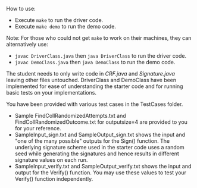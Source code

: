 How to use:
- Execute `make` to run the driver code.
- Execute `make demo` to run the demo code.

Note: For those who could not get `make` to work on their machines, they can alternatively use:
- `javac DriverClass.java` then `java DriverClass` to run the driver code.
- `javac DemoClass.java` then `java DemoClass` to run the demo code.

The student needs to only write code in *CRF.java* and *Signature.java* leaving other files untouched. DriverClass and DemoClass have been implemented for ease of understanding the starter code and for running basic tests on your implementations.

You have been provided with various test cases in the TestCases folder.
- Sample FindCollRandomizedAttempts.txt and FindCollRandomizedOutcome.txt for outputsize=4 are provided to you for your reference.
- SampleInput_sign.txt and SampleOutput_sign.txt shows the input and "one of the many possible" outputs for the Sign() function. The underlying signature scheme used in the starter code uses a random seed while generating the signatures and hence results in different signature values on each run.
- SampleInput_verify.txt and SampleOutput_verify.txt shows the input and output for the Verify() function. You may use these values to test your Verify() function independently.